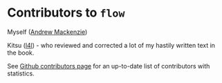 Contributors to `flow`
=

Myself ([Andrew Mackenzie](https://github.com/andrewdavidmackenzie))

Kitsu ([l4l](https://github.com/l4l)) - who reviewed and corrected a lot of my hastily 
written text in the book.

See [Github contributors page](https://github.com/andrewdavidmackenzie/flow/graphs/contributors) 
for an up-to-date list of contributors with statistics.